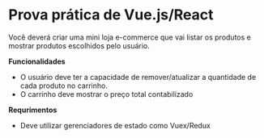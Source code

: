 # Prova prática de Vue.js/React

Você deverá criar uma mini loja e-commerce que vai listar os produtos e mostrar produtos escolhidos pelo usuário.

**Funcionalidades**

- O usuário deve ter a capacidade de remover/atualizar a quantidade de cada produto no carrinho. 
- O carrinho deve mostrar o preço total contabilizado


**Requrimentos**

- Deve utilizar gerenciadores de estado como Vuex/Redux


